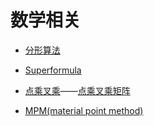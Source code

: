# 数学相关

* [分形算法](https://github.com/all-in-one-houdini/Houdini_Algorithmic/tree/main/Algorithm_Implementation/vfx_maths/Fractal_algorithm)

* [Superformula](https://github.com/all-in-one-houdini/Houdini_Algorithmic/blob/main/Algorithm_Implementation/vfx_maths/Superformula.md)

* [点乘叉乘](https://www.bilibili.com/video/BV1C64y1U7sk)——[点乘叉乘矩阵](https://www.bilibili.com/video/BV1tv411J7SP)

* [MPM(material point method)](https://github.com/all-in-one-houdini/Houdini_Algorithmic/blob/main/Algorithm_Implementation/vfx_maths/mpm.md)

